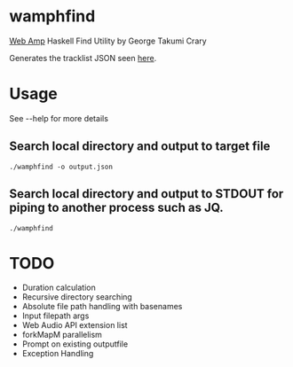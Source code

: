 # wamphfind

[Web Amp](https://github.com/captbaritone/webamp) Haskell Find Utility by George Takumi Crary

Generates the tracklist JSON seen [here](https://github.com/captbaritone/webamp/blob/master/examples/minimal/index.html#L16).

# Usage

See --help for more details

## Search local directory and output to target file
```
./wamphfind -o output.json
```

## Search local directory and output to STDOUT for piping to another process such as JQ.
```
./wamphfind
```

# TODO

- Duration calculation
- Recursive directory searching
- Absolute file path handling with basenames
- Input filepath args
- Web Audio API extension list
- forkMapM parallelism
- Prompt on existing outputfile
- Exception Handling
